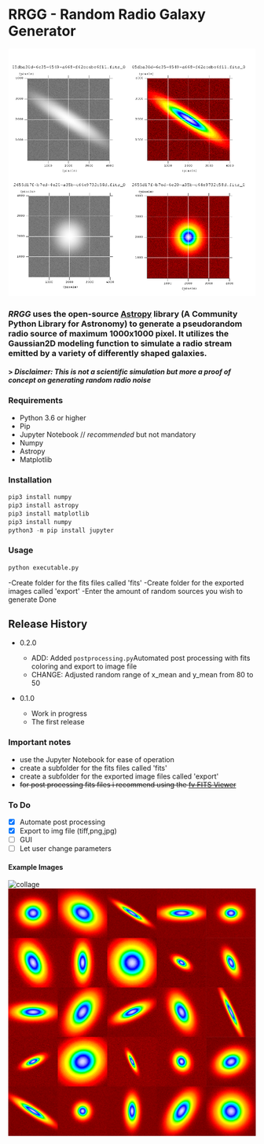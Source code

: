 # RRGG - Random Radio Galaxy Generator
![mosaik](/mosaik.png) 

### ***RRGG*** uses the open-source [Astropy](https://www.astropy.org/) library (A Community Python Library for Astronomy) to generate a pseudorandom radio source of maximum 1000x1000 pixel. It utilizes the Gaussian2D modeling function to simulate a radio stream emitted by a variety of differently shaped galaxies. 
#### > *Disclaimer: This is not a scientific simulation but more a proof of concept on generating random radio noise*


### Requirements
  * Python 3.6 or higher
  * Pip
  * Jupyter Notebook  // *recommended* but not mandatory
  * Numpy
  * Astropy
  * Matplotlib
### Installation

```python
pip3 install numpy
pip3 install astropy
pip3 install matplotlib
pip3 install numpy
python3 -m pip install jupyter
```
### Usage
```python
python executable.py
```
-Create folder for the fits files called 'fits'
-Create folder for the exported images called 'export'
-Enter the amount of random sources you wish to generate
Done
## Release History

* 0.2.0
    * ADD: Added `postprocessing.py`Automated post processing with fits coloring and export to image file
    * CHANGE: Adjusted random range of x_mean and y_mean from 80 to 50
    
* 0.1.0
    * Work in progress
    * The first release
    
### Important notes
* use the Jupyter Notebook for ease of operation
* create a subfolder for the fits files called 'fits'
* create a subfolder for the exported image files called 'export'
* ~~for post processing fits files i recommend using the [fv FITS Viewer](https://heasarc.gsfc.nasa.gov/ftools/fv/)~~

### To Do
- [x] Automate post processing
- [x] Export to img file (tiff,png,jpg)
- [ ] GUI
- [ ] Let user change parameters

#### Example Images 
![collage](/collage4x3.png) 
![collage](/mosaik5x5.png) 
